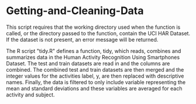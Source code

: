 # Getting-and-Cleaning-Data

This script requires that the working directory used when the function is called, or the directory passed to the function, contain the UCI HAR Dataset. If the dataset is not present, an error message will be returned.

The R script "tidy.R" defines a function, tidy, which reads, combines and summarizes data in the Human Activity Recognition Using Smartphones Dataset. The test and train datasets are read in and the columns are combined. The combined test and train datasets are then merged and the integer values for the activities label, y, are then replaced with descriptive names. Finally, the data is filtered to only include variable representing the mean and standard deviations and these variables are averaged for each activity and subject.
